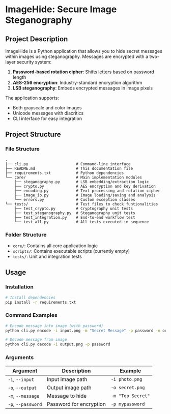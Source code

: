 # ImageHide: Secure Image Steganography

## Project Description
ImageHide is a Python application that allows you to hide secret messages within images using steganography. Messages are encrypted with a two-layer security system:
1. **Password-based rotation cipher**: Shifts letters based on password length
2. **AES-256 encryption**: Industry-standard encryption algorithm
3. **LSB steganography**: Embeds encrypted messages in image pixels

The application supports:
- Both grayscale and color images
- Unicode messages with diacritics
- CLI interface for easy integration

## Project Structure

### File Structure
```
.
├── cli.py                     # Command-line interface
├── README.md                  # This documentation file
├── requirements.txt           # Python dependencies
└── core/                      # Main implementation modules
    ├── steganography.py       # LSB embedding/extraction logic
    ├── crypto.py              # AES encryption and key derivation
    ├── encoding.py            # Text processing and rotation cipher
    ├── image_io.py            # Image loading/saving and analysis
    └── errors.py              # Custom exception classes
└── tests/                     # Test files to check funtionalities
    ├── test_crypto.py         # Cryptography unit tests
    ├── test_steganography.py  # Steganography unit tests
    ├── test_integration.py    # End-to-end workflow test
    └── test_all.py            # All tests executed in sequence
```

### Folder Structure
- `core/`: Contains all core application logic
- `scripts/`: Contains executable scripts (currently empty)
- `tests/`: Unit and integration tests

## Usage

### Installation
```bash
# Install dependencies
pip install -r requirements.txt
```

### Command Examples
```bash
# Encode message into image (with password)
python cli.py encode -i input.png -m "Secret Message" -p password -o output.png

# Decode message from image
python cli.py decode -i output.png -p password
```

### Arguments
| Argument | Description | Example |
|----------|-------------|---------|
| `-i`, `--input` | Input image path | `-i photo.png` |
| `-o`, `--output` | Output image path | `-o secret.png` |
| `-m`, `--message` | Message to hide | `-m "Top Secret"` |
| `-p`, `--password` | Password for encryption | `-p mypassword` |
